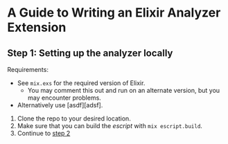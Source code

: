 # A Guide to Writing an Elixir Analyzer Extension

## Step 1: Setting up the analyzer locally

Requirements:

- See `mix.exs` for the required version of Elixir.
  - You may comment this out and run on an alternate version, but you may encounter problems.
- Alternatively use [asdf][adsf].

1. Clone the repo to your desired location.
2. Make sure that you can build the _escript_ with `mix escript.build`.
3. Continue to [step 2][step-2]

[step-2]: ../step-02/step-02.md
[asdf]: https://asdf-vm.com/
